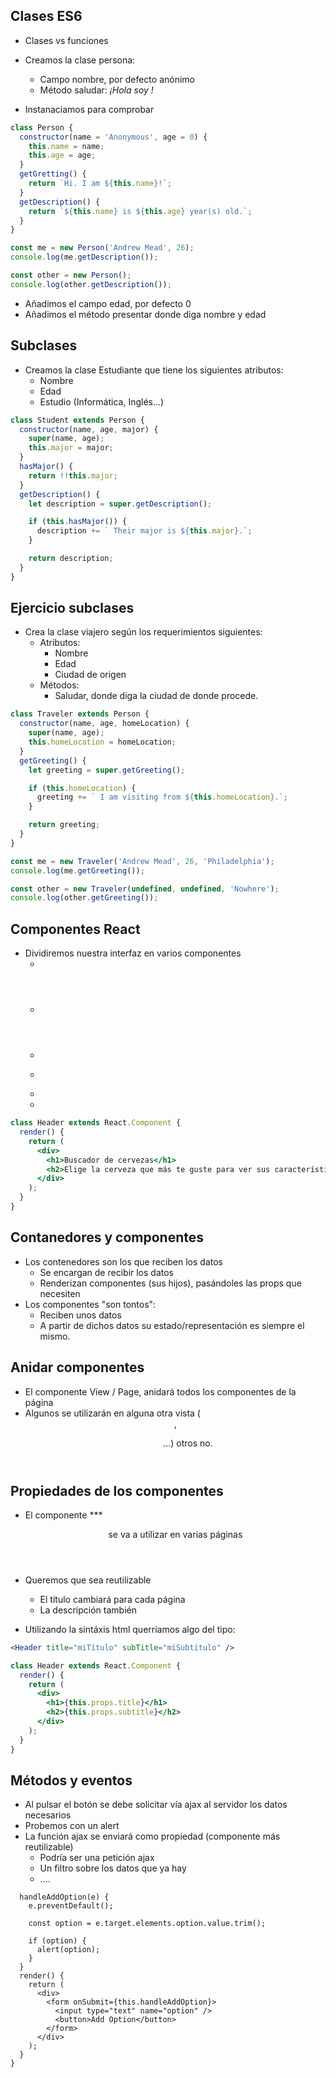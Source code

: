 


## Clases ES6

- Clases vs funciones

- Creamos la clase persona:
  - Campo nombre, por defecto anónimo
  - Método saludar: *¡Hola soy <nombre>!*
- Instanaciamos para comprobar

```js
class Person {
  constructor(name = 'Anonymous', age = 0) {
    this.name = name;
    this.age = age;
  }
  getGretting() {
    return `Hi. I am ${this.name}!`;
  }
  getDescription() {
    return `${this.name} is ${this.age} year(s) old.`;
  }
}

const me = new Person('Andrew Mead', 26);
console.log(me.getDescription());

const other = new Person();
console.log(other.getDescription());
```

- Añadimos el campo edad, por defecto 0
- Añadimos el método presentar donde diga nombre y edad


## Subclases

- Creamos la clase Estudiante que tiene los siguientes atributos:
  - Nombre
  - Edad
  - Estudio (Informática, Inglés...)

```js
class Student extends Person {
  constructor(name, age, major) {
    super(name, age);
    this.major = major;
  }
  hasMajor() {
    return !!this.major;
  }
  getDescription() {
    let description = super.getDescription();

    if (this.hasMajor()) {
      description += ` Their major is ${this.major}.`;
    }

    return description;
  }
}
```


## Ejercicio subclases

- Crea la clase viajero según los requerimientos siguientes:
    - Atributos:
      - Nombre
      - Edad
      - Ciudad de origen
    - Métodos:
      - Saludar, donde diga la ciudad de donde procede.

```js
class Traveler extends Person {
  constructor(name, age, homeLocation) {
    super(name, age);
    this.homeLocation = homeLocation;
  }
  getGreeting() {
    let greeting = super.getGreeting();

    if (this.homeLocation) {
      greeting += ` I am visiting from ${this.homeLocation}.`;
    }

    return greeting;
  }
}

const me = new Traveler('Andrew Mead', 26, 'Philadelphia');
console.log(me.getGreeting());

const other = new Traveler(undefined, undefined, 'Nowhere');
console.log(other.getGreeting());
```

## Componentes React

- Dividiremos nuestra interfaz en varios componentes
  - <CervezasView />
  - <Header />
  - <Sidebar />
  - <Menu />
  - <CervezasList />
  - <CervezaSnippet />


```jsx
class Header extends React.Component {
  render() {
    return (
      <div>
        <h1>Buscador de cervezas</h1>
        <h2>Elige la cerveza que más te guste para ver sus características</h2>
      </div>
    );
  }
}
```

## Contanedores y componentes

- Los contenedores son los que reciben los datos
  - Se encargan de recibir los datos
  - Renderizan componentes (sus hijos), pasándoles las props que necesiten
- Los componentes "son tontos":
  - Reciben unos datos
  - A partir de dichos datos su estado/representación es siempre el mismo.


## Anidar componentes

- El componente View / Page, anidará todos los componentes de la página
- Algunos se utilizarán en alguna otra vista (<Header />, <Menu />...) otros no.


## Propiedades de los componentes

- El componente ***<Header /> se va a utilizar en varias páginas
- Queremos que sea reutilizable
  - El título cambiará para cada página
  - La descripción también

- Utilizando la sintáxis html querríamos algo del tipo:

```jsx
<Header title="miTítulo" subTitle="miSubtítulo" />
```

```jsx
class Header extends React.Component {
  render() {
    return (
      <div>
        <h1>{this.props.title}</h1>
        <h2>{this.props.subtitle}</h2>
      </div>
    );
  }
}
```

## Métodos y eventos

- Al pulsar el botón se debe solicitar vía ajax al servidor los datos necesarios
- Probemos con un alert
- La función ajax se enviará como propiedad (componente más reutilizable) 
  - Podría ser una petición ajax
  - Un filtro sobre los datos que ya hay
  - ....

```class AddOption extends React.Component {
  handleAddOption(e) {
    e.preventDefault();

    const option = e.target.elements.option.value.trim();

    if (option) {
      alert(option);
    }
  }
  render() {
    return (
      <div>
        <form onSubmit={this.handleAddOption}>
          <input type="text" name="option" />
          <button>Add Option</button>
        </form>
      </div>
    );
  }
}
```
